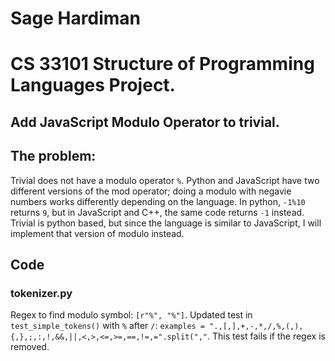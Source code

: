 # Sage Hardiman

# CS 33101 Structure of Programming Languages Project.

## Add JavaScript Modulo Operator to trivial.


## The problem:
Trivial does not have a modulo operator `%`. 
Python and JavaScript have two different versions of the mod operator; doing a modulo with negavie numbers works differently depending on the language. In python, `-1%10` returns `9`, but in JavaScript and C++, the same code returns `-1` instead.
Trivial is python based, but since the language is similar to JavaScript, I will implement that version of modulo instead.

## Code

### tokenizer.py
Regex to find modulo symbol: `[r"%", "%"]`.
Updated test in `test_simple_tokens()` with `%` after `/`: `examples = ".,[,],+,-,*,/,%,(,),{,},;,:,!,&&,||,<,>,<=,>=,==,!=,=".split(","`. This test fails if the regex is removed.